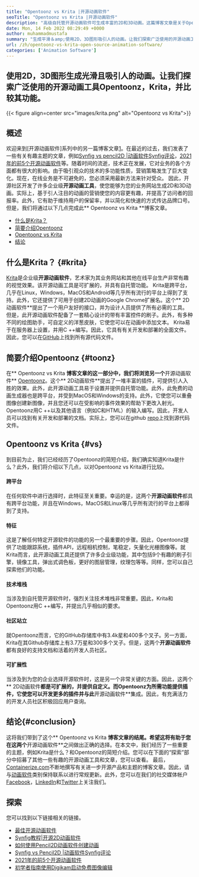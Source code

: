 ```yaml
---
title: "Opentoonz vs Krita |开源动画软件" 
seoTitle: "Opentoonz vs Krita |开源动画软件" 
description: "高级自托管开源动画软件可生成丰富的2D和3D动画。这篇博客文章是关于Opentoonz vs Krita的比较。" 
date: Mon, 14 Feb 2022 08:29:49 +0000
author: muhammadmustafa
summary: "生成平滑＆amp;使用2D，3D图形吸引人的动画。让我们探索广泛使用的开源动画工具Opentoonz，Krita，并比较其功能。" 
url: /zh/opentoonz-vs-krita-open-source-animation-software/
categories: ['Animation Software']
---
```


## 使用2D，3D图形生成光滑且吸引人的动画。让我们探索广泛使用的开源动画工具Opentoonz，Krita，并比较其功能。

{{< figure align=center src="images/krita.png" alt="Opentoonz vs Krita">}}


## 概述
欢迎来到[开源动画软件]系列中的另一篇博客文章[1]。在最近的过去，我们发表了一些有关有趣主题的文章，例如[Synfig vs pencil2D |动画软件Synfig评论][2]，[2021年的前5个开源动画软件][3]等。随着时间的流逝，技术正在发展，它对业务的各个方面都有很大的影响。由于吸引观众的技术的多功能性质，营销策略发生了巨大变化。现在，在线业务是不可避免的，您必须采用最新方法来针对受众。
因此，开源社区开发了许多企业级**开源动画工具**，使您能够为您的业务网站生成2D和3D动画。实际上，基于引人注目的动画的营销使您的内容更有趣，并提高了访问者的回报率。此外，它有助于维持用户的保留率，并以简化和快速的方式传达品牌口号。但是，我们将通过以下几点完成此** Opentoonz vs Krita **博客文章。
  * [什么是Krita？][4]
  * [简要介绍Opentoonz][5]
  * [Opentoonz vs Krita][6]
  * [结论][7]

## 什么是Krita？ {#krita}
[Krita][8]是企业级**开源动画软件**，艺术家为其业务网站和其他在线平台生产非常有趣的视觉效果。该开源动画工具是可扩展的，并具有自托管功能。 Krita是跨平台，几乎在Linux，Windows，MacOS和Android等几乎所有流行的平台上得到了支持。此外，它还提供了可用于创建2D动画的Google Chrome扩展名。这个** 2D动画软件**提出了一个用户友好的接口，并为设计人员提供了所有必需的工具。
但是，此开源动画软件配备了一套精心设计的带有丰富控件的刷子。此外，有多种不同的绘图助手，可自定义的洋葱皮肤，它使您可以在动画中添加文本。 Krita易于在服务器上设置，并用C ++编写。因此，它具有有关开发和部署的全面文件。因此，您可以在[GitHub][9]上找到所有源代码文件。

## 简要介绍Opentoonz {#toonz}
在** Opentoonz vs Krita **博客文章的这一部分中，我们将浏览另一个**开源动画软件** [Opentoonz][10]。这个** 2D动画软件**提出了一堆丰富的插件，可提供引人入胜的效果。此外，此开源动画工具易于设置并提供自托管功能。此外，此免费的动画生成器也是跨平台，并受到MacOS和Windows的支持。此外，它使您可以重叠图像创建新图像，并且您还可以在受影响的事件效果的帮助下更改入射光。
Opentoonz用C ++以及其他语言（例如C和HTML）的输入编写。因此，开发人员可以找到有关开发和部署的文档。实际上，您可以在github [repo][11]上找到源代码文件。

## Opentoonz vs Krita {#vs}
到目前为止，我们已经经历了Opentoonz的简短介绍，我们确实知道Krita是什么？此外，我们将介绍以下几点，以对Opentoonz vs Krita进行比较。

#### 跨平台
在任何软件中进行选择时，此特征至关重要。幸运的是，这两个**开源动画软件**都具有跨平台功能，并且在Windows，MacOS和Linux等几乎所有流行的平台上都得到了支持。

#### 特征
这是了解任何特定开源软件的功能的另一个最重要的步骤。因此，Opentoonz提供了功能跟踪系统，插件API，远程相机控制，笔稳定，矢量化光栅图像等。就Krita而言，此开源动画工具还提供了许多企业级功能，其中包括9个有趣的刷子引擎，镜像工具，弹出式调色板，更好的图层管理，纹理包等等。同样，您可以自己探索他们的功能。

#### 技术堆栈
当涉及到自托管开源软件时，强烈关注技术堆栈非常重要。因此，Krita和Opentoonz用C ++编写，并提出几乎相似的要求。

#### 社区站立
就Opentoonz而言，它的GitHub存储库中有3.4k星和400多个叉子。另一方面，Krita在其Github存储库上有3.7万星和300多个叉子。但是，这两个**开源动画软件**都有良好的支持文档和活着的开发人员社区。

#### 可扩展性
当涉及到为您的企业选择开源软件时，这是另一个非常关键的方面。因此，这两个** 2D动画软件**都是可扩展的，并提供自定义。而Opentoonz为所需功能提供插件，它使您可以开发更多的插件并与此**开源动画软件**集成。因此，有充满活力的开发人员社区积极回应用户查询。

## 结论{#conclusion}
这将我们带到了这个** Opentoonz vs Krita **博客文章的结尾。希望这将有助于您在这两个**开源动画软件**之间做出正确的选择。在本文中，我们经历了一些重要的主题，例如Krita是什么？和Opentoonz的简短介绍。您可以在下面的“探索”部分中招募了其他一些有趣的开源动画工具和文章，您可以查看。
最后，[Containerize.com][12]不断地撰写有关进一步开源产品和主题的博客文章。因此，请与[动画软件][13]类别保持联系以进行常规更新。此外，您可以在我们的社交媒体帐户[Facebook][14]，[LinkedIn][15]和[Twitter][16]上关注我们。

## 探索
您可以找到以下链接相关的链接。
  * [最佳开源动画软件][13]
  * [Synfig教程|开源2D动画软件][17]
  * [如何使用Pencil2D动画软件创建动画][18]
  * [Synfig vs Pencil2D |动画软件Synfig评论][2]
  * [2021年的前5个开源动画软件][3]
  * [初学者指南使用Digikam启动免费图像编辑][19]

  
[1]: https://blog.containerize.com/category/animation-software/
[2]: https://blog.containerize.com/animation-software/synfig-vs-pencil2d-animation-software-synfig-review/
[3]: https://blog.containerize.com/animation-software/top-5-open-source-animation-software-in-2021/
[4]: #krita
[5]: #toonz
[6]: #vs
[7]: #Conclusion
[8]: https://products.containerize.com/animation-software/krita/
[9]: https://github.com/KDE/krita
[10]: https://products.containerize.com/animation-software/opentoonz/
[11]: https://github.com/opentoonz/opentoonz
[12]: https://www.containerize.com/
[13]: https://products.containerize.com/animation-software/
[14]: https://web.facebook.com/containerize
[15]: https://www.linkedin.com/company/containerize/
[16]: https://twitter.com/containerize_co
[17]: https://blog.containerize.com/animation-software/synfig-tutorial-an-open-source-2d-animation-software/
[18]: https://blog.containerize.com/animation-software/how-to-create-animations-with-pencil2d-animation-software/
[19]: https://blog.containerize.com/animation-software/beginners-guide-to-start-free-image-editing-using-digikam/

